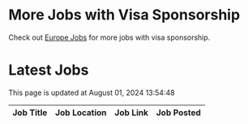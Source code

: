 # More Jobs with Visa Sponsorship

Check out [Europe Jobs](https://github.com/sureshparimi/europejobs#latest-jobs) for more jobs with visa sponsorship.

# Latest Jobs

This page is updated at August 01, 2024 13:54:48

| Job Title | Job Location | Job Link | Job Posted |
| --- | --- | --- | --- |
